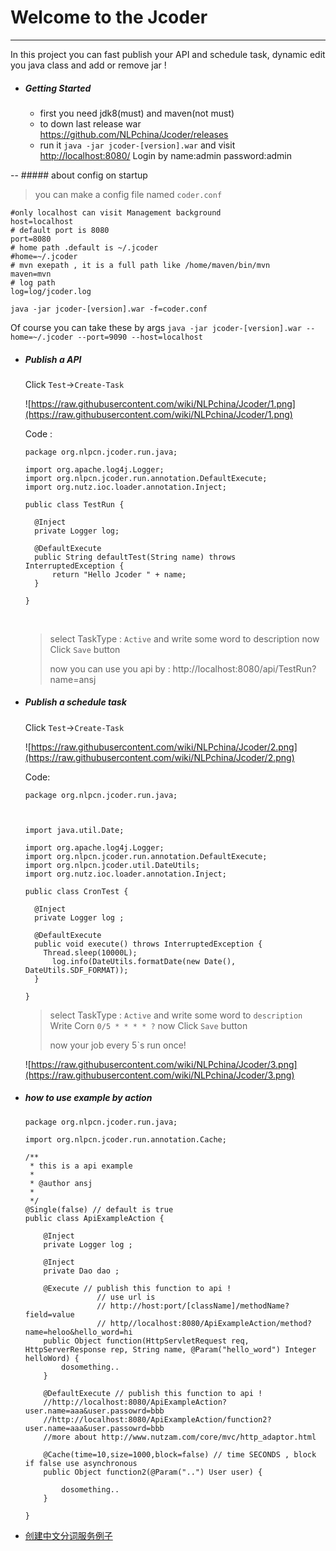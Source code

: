 # Welcome to the Jcoder 

------

In this project you can fast publish your API and schedule task, dynamic edit you java class and add or remove jar !



- ##### Getting Started

  * first you need jdk8(must) and maven(not must)
  * to down last release war https://github.com/NLPchina/Jcoder/releases
  * run it `java -jar jcoder-[version].war`  and visit [http://localhost:8080/](http://localhost:8080/) Login by name:admin password:admin 
   
-- ##### about config on startup

  > you can make a config file named `coder.conf`
  
  ````
  #only localhost can visit Management background
  host=localhost 
  # default port is 8080
  port=8080
  # home path .default is ~/.jcoder
  #home=~/.jcoder 
  # mvn exepath , it is a full path like /home/maven/bin/mvn
  maven=mvn
  # log path 
  log=log/jcoder.log
  ````
  `java -jar jcoder-[version].war -f=coder.conf` 
 
  Of course you can take these by args 
  `java -jar jcoder-[version].war --home=~/.jcoder --port=9090 --host=localhost`

	

- ##### Publish a API 

  Click `Test`->`Create-Task`

  ![https://raw.githubusercontent.com/wiki/NLPchina/Jcoder/1.png](https://raw.githubusercontent.com/wiki/NLPchina/Jcoder/1.png)

  Code :

  ````
  package org.nlpcn.jcoder.run.java;

  import org.apache.log4j.Logger;
  import org.nlpcn.jcoder.run.annotation.DefaultExecute;
  import org.nutz.ioc.loader.annotation.Inject;

  public class TestRun {

  	@Inject
  	private Logger log;

  	@DefaultExecute
  	public String defaultTest(String name) throws InterruptedException {
  		return "Hello Jcoder " + name;
  	}

  }
  ````

  ​

  > select TaskType : `Active` and write some word to description now Click `Save` button
  >
  >  now you can use you api by : http://localhost:8080/api/TestRun?name=ansj

- ##### Publish a schedule task

  Click `Test`->`Create-Task`

  ![https://raw.githubusercontent.com/wiki/NLPchina/Jcoder/2.png](https://raw.githubusercontent.com/wiki/NLPchina/Jcoder/2.png)

  Code:

  ````
  package org.nlpcn.jcoder.run.java;



  import java.util.Date;

  import org.apache.log4j.Logger;
  import org.nlpcn.jcoder.run.annotation.DefaultExecute;
  import org.nlpcn.jcoder.util.DateUtils;
  import org.nutz.ioc.loader.annotation.Inject;

  public class CronTest {
  	
  	@Inject
  	private Logger log ;

  	@DefaultExecute
  	public void execute() throws InterruptedException {
      Thread.sleep(10000L);
  		log.info(DateUtils.formatDate(new Date(), DateUtils.SDF_FORMAT));
  	}

  }
  ````

  > select TaskType : `Active` and write some word to `description` Write Corn `0/5 * * * * ?`  now Click `Save` button
  >
  >  now your job every 5`s run once!

  ![https://raw.githubusercontent.com/wiki/NLPchina/Jcoder/3.png](https://raw.githubusercontent.com/wiki/NLPchina/Jcoder/3.png)


- ##### how to use example by action

	````
	package org.nlpcn.jcoder.run.java;
	
	import org.nlpcn.jcoder.run.annotation.Cache;
	
	/**
	 * this is a api example
	 * 
	 * @author ansj
	 *
	 */
	@Single(false) // default is true
	public class ApiExampleAction {
		
		@Inject
		private Logger log ;
		
		@Inject
		private Dao dao ;
	
		@Execute // publish this function to api !
					// use url is
					// http://host:port/[className]/methodName?field=value
					// http//localhost:8080/ApiExampleAction/method?name=heloo&hello_word=hi
		public Object function(HttpServletRequest req, HttpServerResponse rep, String name, @Param("hello_word") Integer helloWord) {
			dosomething..
		}
	
		@DefaultExecute // publish this function to api !
		//http://localhost:8080/ApiExampleAction?user.name=aaa&user.passowrd=bbb
		//http://localhost:8080/ApiExampleAction/function2?user.name=aaa&user.passowrd=bbb
		//more about http://www.nutzam.com/core/mvc/http_adaptor.html
		
		@Cache(time=10,size=1000,block=false) // time SECONDS , block if false use asynchronous
		public Object function2(@Param("..") User user) {
	
			dosomething..
		}
	
	}
	
	````


* [创建中文分词服务例子](http://www.jianshu.com/p/1fcf5327107a)
